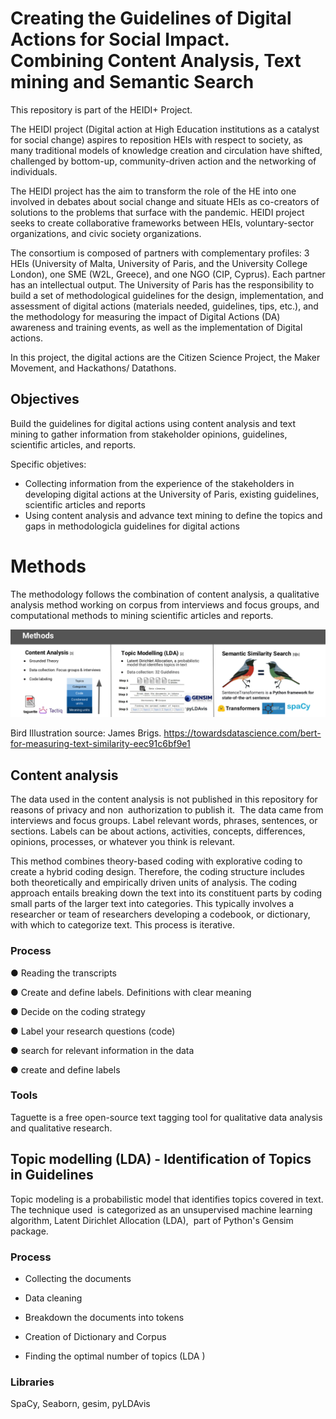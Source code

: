 # Creating the Guidelines of Digital Actions for Social Impact. Combining Content Analysis, Text mining and Semantic Search

This repository is part of the HEIDI+ Project. 

The HEIDI project (Digital action at High Education institutions as a catalyst for social change) aspires to reposition HEIs with respect to society, as many traditional models of knowledge creation and circulation have shifted, challenged by bottom-up, community-driven action and the networking of individuals. 

The HEIDI project has the aim to transform the role of the HE into one involved in debates about social change and situate HEIs as co-creators of solutions to the problems that surface with the pandemic. HEIDI project seeks to create collaborative frameworks between HEIs, voluntary-sector organizations, and civic society organizations.

The consortium is composed of partners with complementary profiles: 3 HEIs (University of Malta, University of Paris, and the University College London), one SME (W2L, Greece), and one NGO (CIP, Cyprus). Each partner has an intellectual output. The University of Paris has the responsibility to build a set of
methodological guidelines for the design, implementation, and assessment of digital actions (materials needed, guidelines, tips, etc.), and the methodology for measuring the impact of Digital Actions (DA) awareness and training events, as well as the implementation of Digital actions.

In this project, the digital actions are the Citizen Science Project, the Maker Movement, and Hackathons/ Datathons.

## Objectives

Build the guidelines for digital actions using content analysis and text mining to gather information from stakeholder opinions, guidelines, scientific articles, and reports.

Specific objetives: 
- Collecting information from  the experience of the stakeholders in developing digital actions at the University of Paris, existing guidelines, scientific articles and reports
- Using content analysis and advance text mining to define the topics and gaps in methodologicla guidelines for digital actions


# Methods
The methodology follows the combination of content analysis, a qualitative analysis method working on
corpus from interviews and focus groups, and computational methods to mining scientific articles and
reports.


![methods](https://github.com/merlynjocol/DigitalActions_NLP_NLU/blob/b7775050f9de5b05469b0a651565d105eb89ee81/Images/Methods_heidi.png)


Bird Illustration source: James Brigs.
https://towardsdatascience.com/bert-for-measuring-text-similarity-eec91c6bf9e1



## Content analysis
The data used in the content analysis is not published in this repository for reasons of privacy and non  authorization to publish it.  The data came from interviews and focus groups. Label relevant words, phrases, sentences, or sections. Labels can be about actions, activities, concepts, differences, opinions, processes, or whatever you think is relevant.

This method combines theory-based coding with explorative coding to create a hybrid coding design. Therefore, the coding structure includes both theoretically and empirically driven units of analysis. The coding approach entails breaking down the text into its constituent parts by coding small parts of the larger text into categories. This typically involves a researcher or team of researchers developing a codebook, or dictionary, with which to categorize text. This process is iterative.



### Process

● Reading the transcripts

● Create and define labels. Definitions with clear meaning

● Decide on the coding strategy

● Label your research questions (code)

● search for relevant information in the data

● create and define labels


### Tools
Taguette is a free open-source text tagging tool for qualitative data analysis and qualitative research.


## Topic modelling (LDA) - Identification of Topics in Guidelines

Topic modeling is a probabilistic model that identifies topics covered in text. The technique used  is categorized as an unsupervised machine learning algorithm, Latent Dirichlet Allocation (LDA),  part of Python's Gensim package. 

### Process

- Collecting the documents

- Data cleaning

- Breakdown the documents into tokens

- Creation of Dictionary and Corpus

- Finding the optimal number of topics (LDA )


### Libraries
SpaCy, Seaborn, gesim, pyLDAvis 



